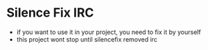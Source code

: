# Silence Fix IRC
* if you want to use it in your project, you need to fix it by yourself
* this project wont stop until silencefix removed irc
